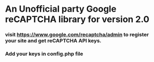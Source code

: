 # An Unofficial party Google reCAPTCHA library for version 2.0
### visit https://www.google.com/recaptcha/admin to register your site and get reCAPTCHA API keys.
### Add your keys in config.php file



   
